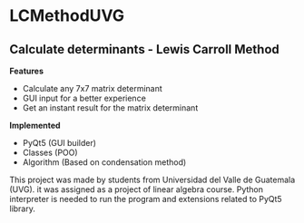 # LCMethodUVG

## Calculate determinants - Lewis Carroll Method 

**Features**

- Calculate any 7x7 matrix determinant
- GUI input for a better experience
- Get an instant result for the matrix determinant

**Implemented**

- PyQt5 (GUI builder)
- Classes (POO)
- Algorithm (Based on condensation method)

This project was made by students from Universidad del Valle de Guatemala (UVG). it was assigned as a project of linear algebra course.
Python interpreter is needed to run the program and extensions related to PyQt5 library.
